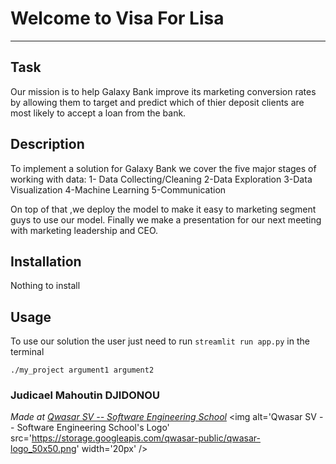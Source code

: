 # Welcome to Visa For Lisa
***

## Task
Our mission is to help Galaxy Bank improve its marketing conversion rates by allowing them to
target and predict which of thier deposit clients are most likely to accept a loan from the bank.

## Description
To implement a solution for Galaxy Bank we cover the five major stages of working with data:
1- Data Collecting/Cleaning
2-Data Exploration
3-Data Visualization
4-Machine Learning 
5-Communication

On top of that ,we deploy the model to make it easy to marketing segment guys to use our model.
Finally we make a presentation for our next meeting with marketing leadership and CEO.


## Installation
Nothing to install 
## Usage
To use our solution the user just need to run `streamlit run app.py` in the terminal 
```
./my_project argument1 argument2
```

### Judicael Mahoutin DJIDONOU


<span><i>Made at <a href='https://qwasar.io'>Qwasar SV -- Software Engineering School</a></i></span>
<span><img alt='Qwasar SV -- Software Engineering School's Logo' src='https://storage.googleapis.com/qwasar-public/qwasar-logo_50x50.png' width='20px' /></span>
